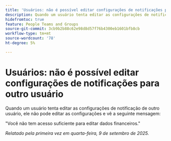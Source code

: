 ```yaml
---
title: 'Usuários: não é possível editar configurações de notificações para outro usuário'
description: Quando um usuário tenta editar as configurações de notificação de outro usuário, ele não pode editar as configurações e vê uma mensagem de erro.
hidefromtoc: true
feature: People Teams and Groups
source-git-commit: 3cb9b2b88c62e98d8d57f76b4300eb1601bfb8cb
workflow-type: tm+mt
source-wordcount: '78'
ht-degree: 5%

---
```



# Usuários: não é possível editar configurações de notificações para outro usuário

Quando um usuário tenta editar as configurações de notificação de outro usuário, ele não pode editar as configurações e vê a seguinte mensagem:

&quot;Você não tem acesso suficiente para editar dados financeiros.&quot;

_Relatado pela primeira vez em quarta-feira, 9 de setembro de 2025._
